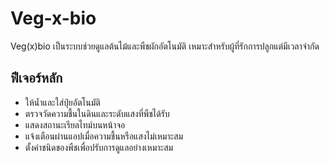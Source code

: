 # Veg-x-bio
Veg(x)bio เป็นระบบช่วยดูแลต้นไม้และพืชผักอัตโนมัติ เหมาะสำหรับผู้ที่รักการปลูกแต่มีเวลาจำกัด  

## ฟีเจอร์หลัก
- ให้น้ำและใส่ปุ๋ยอัตโนมัติ  
- ตรวจวัดความชื้นในดินและระดับแสงที่พืชได้รับ  
- แสดงสถานะเรียลไทม์บนหน้าจอ  
- แจ้งเตือนผ่านแอปเมื่อความชื้นหรือแสงไม่เหมาะสม  
- ตั้งค่าชนิดของพืชเพื่อปรับการดูแลอย่างเหมาะสม  
